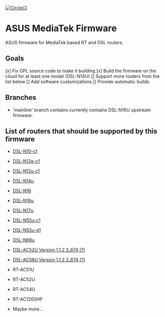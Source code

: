 [![CircleCI](https://circleci.com/gh/gnuton/asus-mediatek-fw/tree/mainline.svg?style=svg)](https://circleci.com/gh/gnuton/asus-mediatek-fw/tree/mainline)

ASUS MediaTek Firmware
======================
ASUS firmware for MediaTek based RT and DSL routers.

Goals
--------
[x] Fix GPL source code to make it building
[x] Build the firmware on the cloud for at least one model (DSL-N14U)
[] Support more routers from the list below
[] Add software customizations
[] Provide automatic builds
 
Branches
--------
- 'mainline' branch contains currently contains DSL-N16U upstream firmware.

List of routers that should be supported by this firmware
---------------
* [DSL-N10-c1](https://wikidevi.com/wiki/ASUS_DSL-N10)
* [DSL-N12e-c1](https://wikidevi.com/wiki/ASUS_DSL-N12E_C1)
* [DSL-N12u-c1](https://wikidevi.com/wiki/ASUS_DSL-N12U_C1)
* [DSL-N14u](https://wikidevi.com/wiki/ASUS_DSL-N14U)
* [DSL-N16](https://wikidevi.com/wiki/ASUS_DSL-N16)
* [DSL-N16u](https://wikidevi.com/wiki/ASUS_DSL-N16U)
* [DSL-N17u](https://wikidevi.com/wiki/ASUS_DSL-N17U)
* [DSL-N55u-c1](https://wikidevi.com/wiki/ASUS_DSL-N55U_C1)
* [DSL-N55u-d1](https://wikidevi.com/wiki/ASUS_DSL-N55U_D1)
* [DSL-N66u](https://wikidevi.com/wiki/ASUS_DSL-N66U)
* [DSL-AC52U Version 1.1.2.3_674 (?)](https://wikidevi.com/wiki/ASUS_DSL-AC52U)
* [DSL-AC56U Version 1.1.2.3_674 (?)](https://wikidevi.com/wiki/ASUS_DSL-AC56U)

* RT-AC51U
* RT-AC52U
* RT-AC54U
* RT-AC1200HP
* Maybe more...

